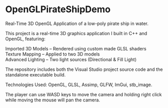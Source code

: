 # OpenGLPirateShipDemo
Real-Time 3D OpenGL Application of a low-poly pirate ship in water.

This project is a real-time 3D graphics application I built in C++ and OpenGL, featuring:

Imported 3D Models – Rendered using custom made GLSL shaders<br>
Texture Mapping – Applied to two 3D models<br>
Advanced Lighting – Two light sources (Directional & Fill Light)

The repository includes both the Visual Studio project source code and the standalone executable build.

Technologies Used: OpenGL, GLSL, Assimp, GLFW, ImGui, stb_image.<br>

The player can use WASD keys to move the camera and holding right click while moving the mouse will pan the camera.
